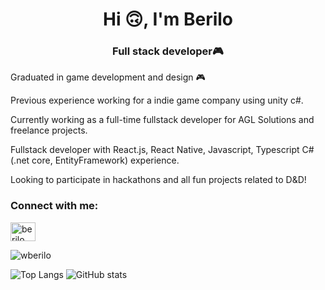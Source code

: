 <h1 align="center">Hi 🙃, I'm Berilo</h1>
<h3 align="center">Full stack developer🎮</h3>

Graduated in game development and design 🎮

Previous experience working for a indie game company using unity c#.

Currently working as a full-time fullstack developer for AGL Solutions and freelance projects.

Fullstack developer with React.js, React Native, Javascript, Typescript C#(.net core, EntityFramework) experience.

Looking to participate in hackathons and all fun projects related to D&D!
<!--
**wberilo/wberilo** is a ✨ _special_ ✨ repository because its `README.md` (this file) appears on your GitHub profile.
Here are some ideas to get you started:
- 🔭 I’m currently working on ...
- 🌱 I’m currently learning ...
- 👯 I’m looking to collaborate on ...
- 🤔 I’m looking for help with ...
- 💬 Ask me about ...
- 📫 How to reach me: ...
- 😄 Pronouns: ...
- ⚡ Fun fact: ...
-->

<h3 align="left">Connect with me:</h3>
<p align="left">
<a href="https://linkedin.com/in/berilo" target="blank"><img align="center" src="https://cdn.jsdelivr.net/npm/simple-icons@3.0.1/icons/linkedin.svg" alt="berilo" height="30" width="40" /></a>
</p>

<p><img align="center" src="https://github-readme-streak-stats.herokuapp.com/?user=wberilo&theme=tokyonight" alt="wberilo" /></p>

![Top Langs](https://github-readme-stats.vercel.app/api/top-langs/?username=wberilo&theme=tokyonight)
![GitHub stats](https://github-readme-stats.vercel.app/api?username=wberilo&show_icons=true&theme=tokyonight)

